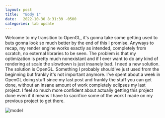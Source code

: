 ```yaml
---
layout: post
title:  "Body 1"
date:   2022-10-30 8:31:39 -0500
categories: lab update
---
```


Welcome to my transition to OpenGL, it's gonna take some getting used to buts gonna look
so much better by the end of this I promise. Anyways to recap, my render engine works exactly
as intended, completely from scratch, no external libraries to be seen. The problem is that my
optimization is pretty much nonexistant and if I ever want to do any kind of rendering at scale
the slowdown is just insanely bad. I need a new solution. The solution is OpenGL. Something I
probably should've just used from the beginning but frankly it's not important anymore. I've spent
about a week in OpenGL doing stuff since my last post and frankly the stuff you can get done,
without an insane amount of work completely eclipses my last project. I feel so much more confident
about actually getting this project done even if it means I have to sacrifice some of the work I made
on my previous project to get there.

![model]({{site.baseurl}}/images/pyramid.png)
